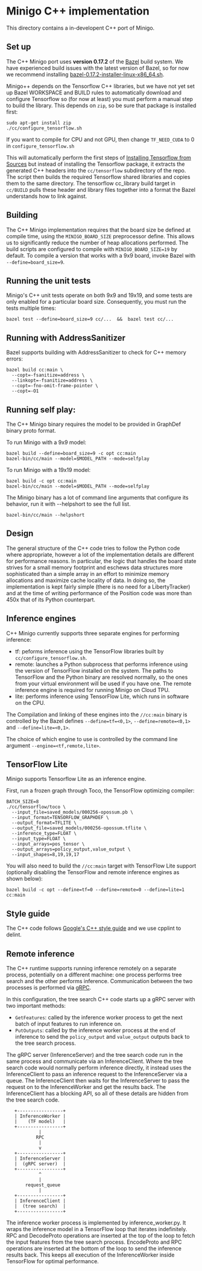 # Minigo C++ implementation

This directory contains a in-developent C++ port of Minigo.

## Set up

The C++ Minigo port uses __version 0.17.2__ of the [Bazel](https://bazel.build/)
build system. We have experienced build issues with the latest version of Bazel,
so for now we recommend installing
[bazel-0.17.2-installer-linux-x86\_64.sh](https://github.com/bazelbuild/bazel/releases).

Minigo++ depends on the Tensorflow C++ libraries, but we have not yet set up
Bazel WORKSPACE and BUILD rules to automatically download and configure
Tensorflow so (for now at least) you must perform a manual step to build the
library.  This depends on `zip`, so be sure that package is installed first:

```shell
sudo apt-get install zip
./cc/configure_tensorflow.sh
```

If you want to compile for CPU and not GPU, then change `TF_NEED_CUDA` to 0 in
`configure_tensorflow.sh`

This will automatically perform the first steps of
[Installing Tensorflow from Sources](https://www.tensorflow.org/install/install_sources)
but instead of installing the Tensorflow package, it extracts the generated C++
headers into the `cc/tensorflow` subdirectory of the repo. The script then
builds the required Tensorflow shared libraries and copies them to the same
directory. The tensorflow cc\_library build target in `cc/BUILD` pulls these
header and library files together into a format the Bazel understands how to link
against.

## Building

The C++ Minigo implementation requires that the board size be defined at compile
time, using the `MINIGO_BOARD_SIZE` preprocessor define. This allows us to
significantly reduce the number of heap allocations performed. The build scripts
are configured to compile with `MINIGO_BOARD_SIZE=19` by default. To compile a
version that works with a 9x9 board, invoke Bazel with `--define=board_size=9`.

## Running the unit tests

Minigo's C++ unit tests operate on both 9x9 and 19x19, and some tests are only
enabled for a particular board size. Consequently, you must run the tests
multiple times:

```shell
bazel test --define=board_size=9 cc/...  &&  bazel test cc/...
```

## Running with AddressSanitizer

Bazel supports building with AddressSanitizer to check for C++ memory errors:

```shell
bazel build cc:main \
  --copt=-fsanitize=address \
  --linkopt=-fsanitize=address \
  --copt=-fno-omit-frame-pointer \
  --copt=-O1
```

## Running self play:

The C++ Minigo binary requires the model to be provided in GraphDef binary
proto format.

To run Minigo with a 9x9 model:

```shell
bazel build --define=board_size=9 -c opt cc:main
bazel-bin/cc/main --model=$MODEL_PATH --mode=selfplay
```

To run Minigo with a 19x19 model:

```shell
bazel build -c opt cc:main
bazel-bin/cc/main --model=$MODEL_PATH --mode=selfplay
```

The Minigo binary has a lot of command line arguments that configure its
behavior, run it with --helpshort to see the full list.

```shell
bazel-bin/cc/main --helpshort
```

## Design

The general structure of the C++ code tries to follow the Python code where
appropriate, however a lot of the implementation details are different for
performance reasons. In particular, the logic that handles the board state
strives for a small memory footprint and eschews data structures more
sophisticated than a simple array in an effort to minimize memory allocations
and maximize cache locality of data. In doing so, the implementation is kept
fairly simple (there is no need for a LibertyTracker) and at the time of writing
performance of the Position code was more than 450x that of its Python
counterpart.

## Inference engines

C++ Minigo currently supports three separate engines for performing inference:

 - tf: peforms inference using the TensorFlow libraries built by
   `cc/configure_tensorflow.sh`.
 - remote: launches a Python subprocess that performs inference using the
   version of TensorFlow installed on the system. The paths to TensorFlow and
   the Python binary are resolved normally, so the ones from your virtual
   environment will be used if you have one. The remote inference engine is
   required for running Minigo on Cloud TPU.
 - lite: performs inference using TensorFlow Lite, which runs in software on
   the CPU.

The Compilation and linking of these engines into the `//cc:main` binary is
controlled by the Bazel defines `--define=tf=<0,1>`, `--define=remote=<0,1>`
and `--define=lite=<0,1>`.

The choice of which engine to use is controlled by the command line argument
`--engine=<tf,remote,lite>`.

## TensorFlow Lite

Minigo supports Tensorflow Lite as an inference engine.

First, run a frozen graph through Toco, the TensorFlow optimizing compiler:

```
BATCH_SIZE=8
./cc/tensorflow/toco \
  --input_file=saved_models/000256-opossum.pb \
  --input_format=TENSORFLOW_GRAPHDEF \
  --output_format=TFLITE \
  --output_file=saved_models/000256-opossum.tflite \
  --inference_type=FLOAT \
  --input_type=FLOAT \
  --input_arrays=pos_tensor \
  --output_arrays=policy_output,value_output \
  --input_shapes=8,19,19,17
```

You will also need to build the `//cc:main` target with TensorFlow Lite
support (optionally disabling the TensorFlow and remote inference engines
as shown below):

```
bazel build -c opt --define=tf=0 --define=remote=0 --define=lite=1 cc:main
```


## Style guide

The C++ code follows
[Google's C++ style guide](https://github.com/google/styleguide)
and we use cpplint to delint.

## Remote inference

The C++ runtime supports running inference remotely on a separate process,
potentially on a different machine: one process performs tree search and the
other performs inference. Communication between the two processes is performed
via [gRPC](https://grpc.io/).

In this configuration, the tree search C++ code starts up a gRPC server with
two important methods:

 * `GetFeatures`: called by the inference worker process to get the next batch
    of input features to run inference on.
 * `PutOutputs`: called by the inference worker process at the end of inference
    to send the `policy_output` and `value_output` outputs back to the tree
    search process.

The gRPC server (InferenceServer) and the tree search code run in the same
process and communicate via an InferenceClient. Where the tree search code would
normally perform inference directly, it instead uses the InferenceClient to pass
an inference request to the InferenceServer via a queue. The InferenceClient
then waits for the InferenceServer to pass the request on to the InferenceWorker
and get the results back. The InferenceClient has a blocking API, so all of
these details are hidden from the tree search code.

```
   +-----------------+
   | InferenceWorker |
   |    (TF model)   |
   +-----------------+
            |
           RPC
            |
            v
   +-----------------+
   | InferenceServer |
   |  (gRPC server)  |
   +-----------------+
            ^
            |
       request_queue
            |
   +-----------------+
   | InferenceClient |
   |  (tree search)  |
   +-----------------+
```

The inference worker process is implemented by inference\_worker.py. It wraps
the inference model in a TensorFlow loop that iterates indefinitely. RPC and
DecodeProto operations are inserted at the top of the loop to fetch the input
features from the tree search process. EncodeProto and RPC operations are
inserted at the bottom of the loop to send the inference results back. This
keeps all execution of the InferenceWorker inside TensorFlow for optimal
performance.
